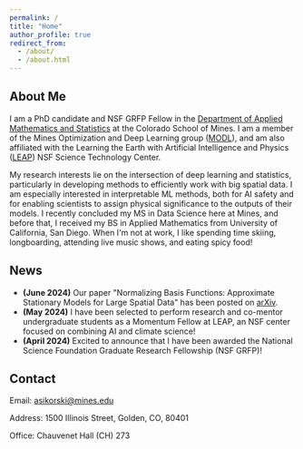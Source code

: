```yaml
---
permalink: /
title: "Home"
author_profile: true
redirect_from: 
  - /about/
  - /about.html
---
```



About Me
------
I am a PhD candidate and NSF GRFP Fellow in the [Department of Applied Mathematics and Statistics](https://ams.mines.edu/) at the Colorado School of Mines. I am a member of the Mines Optimization and Deep Learning group ([MODL](https://ams.mines.edu/optimization-and-deep-learning/)), and am also affiliated with the Learning the Earth with Artificial Intelligence and Physics ([LEAP](https://leap.columbia.edu/education/2024-leap-summer-momentum-fellowship/)) NSF Science Technology Center.

My research interests lie on the intersection of deep learning and statistics, particularly in developing methods to efficiently work with big spatial data. I am especially interested in interpretable ML methods, both for AI safety and for enabling scientists to assign physical significance to the outputs of their models. I recently concluded my MS in Data Science here at Mines, and before that, I received my BS in Applied Mathematics from University of California, San Diego. When I'm not at work, I like spending time skiing, longboarding, attending live music shows, and eating spicy food! 

News
------
- **(June 2024)** Our paper "Normalizing Basis Functions: Approximate Stationary Models for Large Spatial Data" has been posted on [arXiv](https://arxiv.org/abs/2405.13821).
- **(May 2024)** I have been selected to perform research and co-mentor undergraduate students as a Momentum Fellow at LEAP, an NSF center focused on combining AI and climate science!
- **(April 2024)** Excited to announce that I have been awarded the National Science Foundation Graduate Research Fellowship (NSF GRFP)!

Contact
------
Email: asikorski@mines.edu

Address: 1500 Illinois Street, Golden, CO, 80401

Office: Chauvenet Hall (CH) 273

